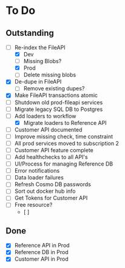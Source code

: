 # To Do

## Outstanding
- [ ] Re-index the FileAPI
	- [x] Dev
	- [ ] Missing Blobs?
	- [x] Prod
	- [ ] Delete missing blobs
- [x] De-dupe in FileAPI
	- [ ] Remove existing dupes?
- [x] Make FileAPI transactions atomic
- [ ] Shutdown old prod-fileapi services
- [ ] Migrate legacy SQL DB to Postgres
- [ ] Add loaders to workflow
	- [x] Migrate loaders to Reference API
- [ ] Customer API documented
- [ ] Improve missing check, time constraint
- [ ] All prod services moved to subscription 2
- [ ] Customer API feature complete
- [ ] Add healthchecks to all API's
- [ ] UI/Process for managing Reference DB
- [ ] Error notifications
- [ ] Data loader failures
- [ ] Refresh Cosmo DB passwords
- [ ] Sort out docker hub info
- [ ] Get Tokens for Customer API
- [ ] Free resource?
	- [ ] 

## Done
- [x] Reference API in Prod
- [x] Reference DB in Prod
- [x] Customer API in Prod
